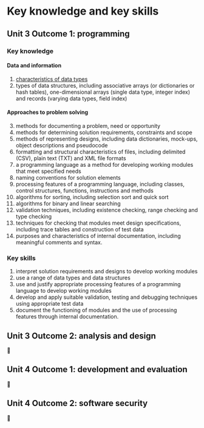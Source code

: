 # Key knowledge and key skills

## Unit 3 Outcome 1: programming

### Key knowledge

#### Data and information

1. [characteristics of data types](descriptors/kk311.md)
2. types of data structures, including associative arrays (or dictionaries or hash tables), one-dimensional arrays (single data type, integer index) and records (varying data types, field index)

#### Approaches to problem solving

3. methods for documenting a problem, need or opportunity
4. methods for determining solution requirements, constraints and scope
5. methods of representing designs, including data dictionaries, mock-ups, object descriptions and pseudocode
6. formatting and structural characteristics of files, including delimited (CSV), plain text (TXT) and XML file formats
7. a programming language as a method for developing working modules that meet specified needs
8. naming conventions for solution elements
9. processing features of a programming language, including classes, control structures, functions, instructions and methods 
10. algorithms for sorting, including selection sort and quick sort
11. algorithms for binary and linear searching
12. validation techniques, including existence checking, range checking and type checking
13. techniques for checking that modules meet design specifications, including trace tables and construction of test data 
14. purposes and characteristics of internal documentation, including meaningful comments and syntax.

### Key skills

1. interpret solution requirements and designs to develop working modules
2. use a range of data types and data structures
3. use and justify appropriate processing features of a programming language to develop working modules
4. develop and apply suitable validation, testing and debugging techniques using appropriate test data
5. document the functioning of modules and the use of processing features through internal documentation.

## Unit 3 Outcome 2: analysis and design

🚧

## Unit 4 Outcome 1: development and evaluation

🚧

## Unit 4 Outcome 2: software security

🚧